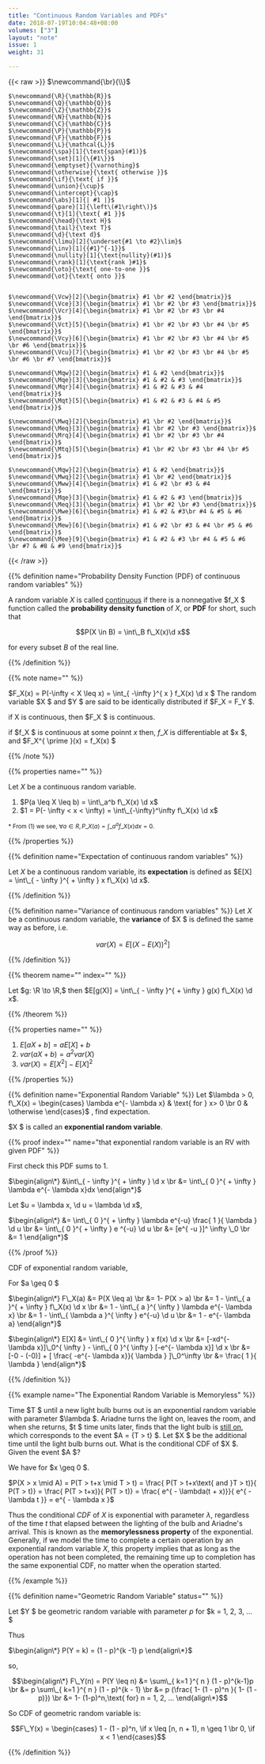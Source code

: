 ```yaml
---
title: "Continuous Random Variables and PDFs"
date: 2018-07-19T10:04:48+08:00
volumes: ["3"]
layout: "note"
issue: 1
weight: 31

---
```


<!--more-->

<div class="latex-macros">
  {{< raw >}}
    $\newcommand{\br}{\\}$

    $\newcommand{\R}{\mathbb{R}}$
    $\newcommand{\Q}{\mathbb{Q}}$
    $\newcommand{\Z}{\mathbb{Z}}$
    $\newcommand{\N}{\mathbb{N}}$
    $\newcommand{\C}{\mathbb{C}}$
    $\newcommand{\P}{\mathbb{P}}$
    $\newcommand{\F}{\mathbb{F}}$
    $\newcommand{\L}{\mathcal{L}}$
    $\newcommand{\spa}[1]{\text{span}(#1)}$
    $\newcommand{\set}[1]{\{#1\}}$
    $\newcommand{\emptyset}{\varnothing}$
    $\newcommand{\otherwise}{\text{ otherwise }}$
    $\newcommand{\if}{\text{ if }}$
    $\newcommand{\union}{\cup}$
    $\newcommand{\intercept}{\cap}$
    $\newcommand{\abs}[1]{| #1 |}$
    $\newcommand{\pare}[1]{\left\(#1\right\)}$
    $\newcommand{\t}[1]{\text{ #1 }}$
    $\newcommand{\head}{\text H}$
    $\newcommand{\tail}{\text T}$
    $\newcommand{\d}{\text d}$
    $\newcommand{\limu}[2]{\underset{#1 \to #2}\lim}$
    $\newcommand{\inv}[1]{{#1}^{-1}}$
    $\newcommand{\nullity}[1]{\text{nullity}(#1)}$
    $\newcommand{\rank}[1]{\text{rank }#1}$
    $\newcommand{\oto}{\text{ one-to-one }}$
    $\newcommand{\ot}{\text{ onto }}$


    $\newcommand{\Vcw}[2]{\begin{bmatrix} #1 \br #2 \end{bmatrix}}$
    $\newcommand{\Vce}[3]{\begin{bmatrix} #1 \br #2 \br #3 \end{bmatrix}}$
    $\newcommand{\Vcr}[4]{\begin{bmatrix} #1 \br #2 \br #3 \br #4 \end{bmatrix}}$
    $\newcommand{\Vct}[5]{\begin{bmatrix} #1 \br #2 \br #3 \br #4 \br #5 \end{bmatrix}}$
    $\newcommand{\Vcy}[6]{\begin{bmatrix} #1 \br #2 \br #3 \br #4 \br #5 \br #6 \end{bmatrix}}$
    $\newcommand{\Vcu}[7]{\begin{bmatrix} #1 \br #2 \br #3 \br #4 \br #5 \br #6 \br #7 \end{bmatrix}}$

    $\newcommand{\Mqw}[2]{\begin{bmatrix} #1 & #2 \end{bmatrix}}$
    $\newcommand{\Mqe}[3]{\begin{bmatrix} #1 & #2 & #3 \end{bmatrix}}$
    $\newcommand{\Mqr}[4]{\begin{bmatrix} #1 & #2 & #3 & #4 \end{bmatrix}}$
    $\newcommand{\Mqt}[5]{\begin{bmatrix} #1 & #2 & #3 & #4 & #5 \end{bmatrix}}$

    $\newcommand{\Mwq}[2]{\begin{bmatrix} #1 \br #2 \end{bmatrix}}$
    $\newcommand{\Meq}[3]{\begin{bmatrix} #1 \br #2 \br #3 \end{bmatrix}}$
    $\newcommand{\Mrq}[4]{\begin{bmatrix} #1 \br #2 \br #3 \br #4 \end{bmatrix}}$
    $\newcommand{\Mtq}[5]{\begin{bmatrix} #1 \br #2 \br #3 \br #4 \br #5 \end{bmatrix}}$

    $\newcommand{\Mqw}[2]{\begin{bmatrix} #1 & #2 \end{bmatrix}}$
    $\newcommand{\Mwq}[2]{\begin{bmatrix} #1 \br #2 \end{bmatrix}}$
    $\newcommand{\Mww}[4]{\begin{bmatrix} #1 & #2 \br #3 & #4 \end{bmatrix}}$
    $\newcommand{\Mqe}[3]{\begin{bmatrix} #1 & #2 & #3 \end{bmatrix}}$
    $\newcommand{\Meq}[3]{\begin{bmatrix} #1 \br #2 \br #3 \end{bmatrix}}$
    $\newcommand{\Mwe}[6]{\begin{bmatrix} #1 & #2 & #3\br #4 & #5 & #6 \end{bmatrix}}$
    $\newcommand{\Mew}[6]{\begin{bmatrix} #1 & #2 \br #3 & #4 \br #5 & #6 \end{bmatrix}}$
    $\newcommand{\Mee}[9]{\begin{bmatrix} #1 & #2 & #3 \br #4 & #5 & #6 \br #7 & #8 & #9 \end{bmatrix}}$
  {{< /raw >}}
</div>

{{% definition name="Probability Density Function (PDF) of continuous random variables" %}}

A random variable $X$ is called <u>continuous</u> if there is a nonnegative $f\_X $ function called the **probability density function** of $X$, or **PDF** for short, such that

$$P(X \in B) = \int\_B f\_X(x)\d x$$

for every subset $B$ of the real line.

{{% /definition %}}

{{% note name="" %}}

$F\_X(x) = P(-\infty < X \leq x) = \int\_{ -\infty }^{ x } f\_X(x) \d x $
The random variable $X $ and $Y $ are said to be identically distributed if $F\_X = F\_Y $.

if X is continuous, then $F\_X $ is continuous.

if $f\_X $ is continuous at some poinnt $x$ then, $f\_X$ is differentiable at $x $, and $F\_X^{ \prime }(x) = f\_X(x) $

{{% /note %}}

{{% properties name="" %}}

Let $X$ be a continuous random variable.

1. $P(a \leq X \leq b) = \int\_a^b f\_X(x) \d x$
2. $1 = P(- \infty < x < \infty) = \int\_{-\infty}^\infty f\_X(x) \d x$

<small>\* From $(1)$ we see, $\forall a \in R, P\_X(a) = \int\_a^af\_X(x)dx = 0$.</small>

{{% /properties %}}

{{% definition name="Expectation of continuous random variables" %}}

Let $X$ be a continuous random variable, its **expectation** is defined as $E[X] = \int\_{ - \infty }^{ + \infty } x f\_X(x) \d x$.

{{% /definition %}}

{{% definition name="Variance of continuous random variables" %}}
Let $X$ be a continuous random variable, the **variance** of $X $ is defined the same way as before, i.e.

$$var(X) = E[(X - E(X))^2]$$

{{% /definition %}}

{{% theorem name="" index="" %}}

Let $g: \R \to \R,$ then $E[g(X)] = \int\_{ - \infty }^{ + \infty } g(x) f\_X(x) \d x$.

{{% /theorem %}}

{{% properties name="" %}}

1. $E[aX+b] = a E[X] + b$
2. $var(aX+b) = a^2 var(X)$
3. $var(X) = E[X^2] - E[X]^2$

{{% /properties %}}

{{% definition name="Exponential Random Variable" %}}
Let $\lambda > 0, f\_X(x) = \begin{cases}
  \lambda e^{- \lambda x} & \text{ for } x> 0 \br
  0 & \otherwise
\end{cases}$ , find expectation.

$X $ is called an **exponential random variable**.


{{% proof index="" name="that exponential random variable is an RV with given PDF" %}}

First check this PDF sums to 1.

$\begin{align\*}
&\int\_{ - \infty }^{ + \infty } \d x \br
&= \int\_{ 0 }^{ + \infty } \lambda e^{- \lambda x}dx
\end{align*}$

Let $u = \lambda x, \d u = \lambda \d x$,

$\begin{align\*}
&= \int\_{ 0 }^{ + \infty } \lambda e^{-u} \frac{ 1 }{ \lambda } \d u \br
&= \int\_{ 0 }^{ + \infty }  e ^{-u} \d u \br
&= [e^{ -u }]^ \infty \_0 \br
&= 1
\end{align*}$

{{% /proof %}}

CDF of exponential random variable,

For $a \geq 0 $

$\begin{align\*}
F\_X(a) &= P(X \leq a) \br
&= 1- P(X > a) \br
&= 1 - \int\_{ a }^{ + \infty }  f\_X(x) \d x \br
&= 1 - \int\_{ a }^{ \infty } \lambda e^{- \lambda x} \br
&= 1 - \int\_{ \lambda a }^{ \infty } e^{-u} \d u \br
&= 1 - e^{- \lambda a}
\end{align*}$

$\begin{align\*}
E[X] &= \int\_{ 0 }^{ \infty } x f(x) \d x \br
&= [-xd^{- \lambda x}]\_0^{ \infty } - \int\_{ 0 }^{ \infty } [-e^{- \lambda x}] \d x \br
&= [-0 - (-0)] + [ \frac{ -e^{- \lambda x}}{ \lambda } ]\_0^\infty \br
&= \frac{ 1 }{ \lambda }
\end{align*}$


{{% /definition %}}

{{% example name="The Exponential Random Variable is Memoryless" %}}

Time $T $ until a new light bulb burns out is an exponential random variable with parameter $\lambda $. Ariadne turns the light on, leaves the room, and when she returns, $t $ time units later, finds that the light bulb is <u>still on</u>, which corresponds to the event $A = {T > t} $. Let $X $ be the additional time until the light bulb burns out. What is the conditional CDF of $X $. Given the event $A $?

We have for $x \geq 0 $.

$P(X > x \mid A) = P(T > t+x \mid T > t) = \frac{ P(T > t+x\text{ and }T > t)}{ P(T > t)} = \frac{ P(T > t+x)}{ P(T > t)}  = \frac{ e^{ - \lambda(t + x)}}{ e^{ - \lambda t }} = e^{ - \lambda x }$

Thus the conditional $CDF$ of $X$ is exponential with parameter $\lambda$, regardless of the time $t$ that elapsed between the lighting of the bulb and Ariadne's arrival. This is known as the **memorylessness property** of the exponential. Generally, if we model the time to complete a certain operation by an exponential random variable $X$, this property implies that as long as the operation has not been completed, the remaining time up to completion has the same exponential CDF, no matter when the operation started.

{{% /example %}}


{{% definition name="Geometric Random Variable" status="" %}}

Let $Y $ be geometric random variable with parameter $p$ for $k = 1, 2, 3, ... $

Thus

$\begin{align\*}
P(Y = k) = (1 - p)^{k -1} p
\end{align\*}$

so,

$$\begin{align\*}
F\_Y(n) = P(Y \leq n) &= \sum\_{ k=1 }^{ n } (1 - p)^{k-1}p \br
&= p \sum\_{ k=1 }^{ n } (1 - p)^{k - 1} \br
&= p (\frac{ 1- (1 - p)^n }{ 1- (1 - p)}) \br
&= 1- (1-p)^n,\text{ for} n = 1, 2, ...
\end{align\*}$$

So CDF of geometric random variable is:


$$F\_Y(x) = \begin{cases}
1 - (1 - p)^n, \if x \leq [n, n + 1), n \geq 1 \br
0, \if x < 1
\end{cases}$$

{{% /definition %}}

